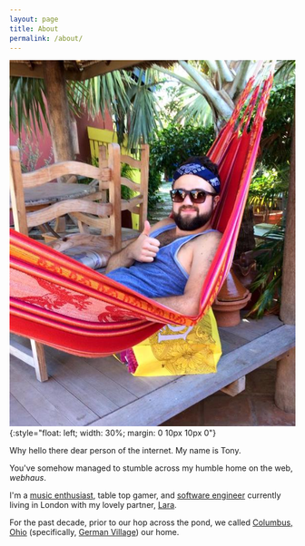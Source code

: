 ```yaml
---
layout: page
title: About
permalink: /about/
---
```


![Aruba, circa 2013](/images/me.jpg)
{:style="float: left; width: 30%; margin: 0 10px 10px 0"}

Why hello there dear person of the internet.
My name is Tony.

You've somehow managed to stumble across my humble home on the web, <span title="aptly named, I might add">_webhaus_</span>.

I'm a [music enthusiast](https://www.last.fm/user/tsnydermtg), table top gamer, and [software engineer](https://gist.github.com/tonywok/825dc01e87f3181122bc) currently living in London with my lovely partner, [Lara](https://en.wikipedia.org/wiki/Frog).

For the past decade, prior to our hop across the pond, we called [Columbus, Ohio](https://en.wikipedia.org/wiki/Columbus,_Ohio) (specifically, [German Village](https://en.wikipedia.org/wiki/German_Village)) our home.